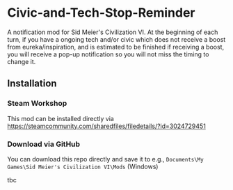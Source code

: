 # Civic-and-Tech-Stop-Reminder

A notification mod for Sid Meier's Civilization VI. At the beginning of each turn, if you have a ongoing tech and/or civic which does not receive a boost from eureka/inspiration, and is estimated to be finished if receiving a boost, you will receive a pop-up notification so you will not miss the timing to change it.

## Installation
### Steam Workshop
This mod can be installed directly via https://steamcommunity.com/sharedfiles/filedetails/?id=3024729451
### Download via GitHub
You can download this repo directly and save it to e.g., `Documents\My Games\Sid Meier's Civilization VI\Mods` (Windows)

tbc
